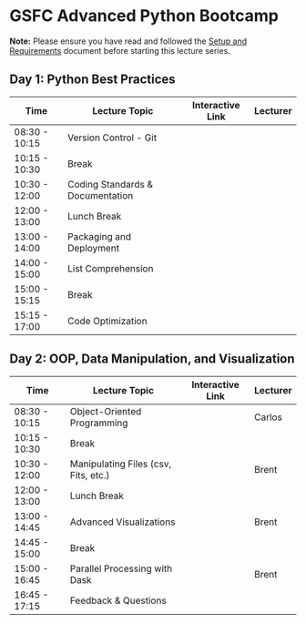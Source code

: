 # GSFC Advanced Python Bootcamp

__Note:__ Please ensure you have read and followed the [Setup and Requirements](http://github.com/pytrain/setup_and_requirements) document before starting this lecture series.

## Day 1: Python Best Practices
| Time | Lecture Topic | Interactive Link | Lecturer |
|------|---------------|------------------|----------|
| 08:30 - 10:15 | Version Control - Git | | |
| 10:15 - 10:30 | Break | | |
| 10:30 - 12:00 | Coding Standards & Documentation | | |
| 12:00 - 13:00 | Lunch Break | | |
| 13:00 - 14:00 | Packaging and Deployment | | |
| 14:00 - 15:00 | List Comprehension | | |
| 15:00 - 15:15 | Break | | |
| 15:15 - 17:00 | Code Optimization | | |

## Day 2: OOP, Data Manipulation, and Visualization
| Time | Lecture Topic | Interactive Link | Lecturer |
|------|---------------|------------------|----------|
| 08:30 - 10:15 | Object-Oriented Programming | | Carlos |
| 10:15 - 10:30 | Break | | |
| 10:30 - 12:00 | Manipulating Files (csv, Fits, etc.) | | Brent |
| 12:00 - 13:00 | Lunch Break | | |
| 13:00 - 14:45 | Advanced Visualizations | | Brent |
| 14:45 - 15:00 | Break | | |
| 15:00 - 16:45 | Parallel Processing with Dask | | Brent |
| 16:45 - 17:15 | Feedback & Questions | | |
